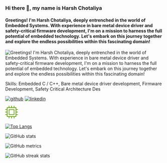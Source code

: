 ### Hi there 👋, my name is Harsh Chotaliya
####  Greetings! I'm Harsh Chotaliya, deeply entrenched in the world of Embedded Systems. With experience in bare metal device driver and safety-critical firmware development, I'm on a mission to harness the full potential of embedded technology. Let's embark on this journey together and explore the endless possibilities within this fascinating domain!
![ Greetings! I'm Harsh Chotaliya, deeply entrenched in the world of Embedded Systems. With experience in bare metal device driver and safety-critical firmware development, I'm on a mission to harness the full potential of embedded technology. Let's embark on this journey together and explore the endless possibilities within this fascinating domain!](https://img.freepik.com/free-vector/semiconductor-electronic-components-isometric-composition_1284-23812.jpg?size=626&ext=jpg&ga=GA1.1.935672358.1711868215&semt=ais)

Skills: Embedded C / C++, Bare metal device driver development, Firmware Development, Safety Critical Architecture Des



[<img src='https://cdn.jsdelivr.net/npm/simple-icons@3.0.1/icons/github.svg' alt='github' height='40'>](https://github.com/harshchotaliya7)  [<img src='https://cdn.jsdelivr.net/npm/simple-icons@3.0.1/icons/linkedin.svg' alt='linkedin' height='40'>](https://www.linkedin.com/in/https://www.linkedin.com/in/harshchotaliya/)  

<a href='https://docs.github.com/en/developers'><img src='https://raw.githubusercontent.com/acervenky/animated-github-badges/master/assets/devbadge.gif' width='40' height='40'></a> 

[![Top Langs](https://github-readme-stats.vercel.app/api/top-langs/?username=harshchotaliya7)](https://github.com/anuraghazra/github-readme-stats)

![GitHub stats](https://github-readme-stats.vercel.app/api?username=harshchotaliya7&show_icons=true&count_private=true)  

![GitHub metrics](https://metrics.lecoq.io/harshchotaliya7)  

![GitHub streak stats](https://streak-stats.demolab.com/?user=harshchotaliya7)  

